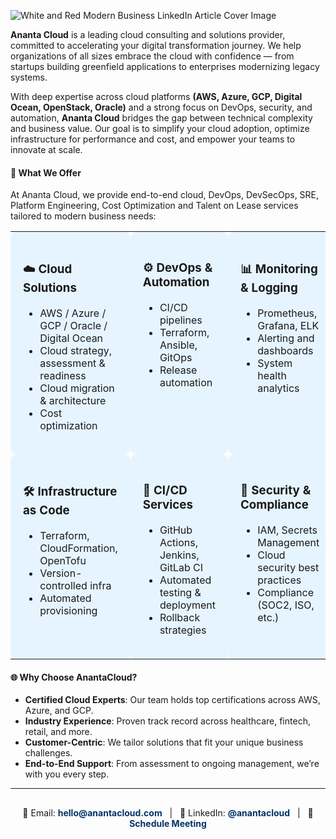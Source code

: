 ![White and Red Modern Business LinkedIn Article Cover Image](https://github.com/user-attachments/assets/7a96ceb3-7f16-41d2-962f-f8df71431cb1)

**Ananta Cloud** is a leading cloud consulting and solutions provider, committed to accelerating your digital transformation journey. We help organizations of all sizes embrace the cloud with confidence — from startups building greenfield applications to enterprises modernizing legacy systems.

With deep expertise across cloud platforms **(AWS, Azure, GCP, Digital Ocean, OpenStack, Oracle)** and a strong focus on DevOps, security, and automation, **Ananta Cloud** bridges the gap between technical complexity and business value. Our goal is to simplify your cloud adoption, optimize infrastructure for performance and cost, and empower your teams to innovate at scale.

#### 💼 What We Offer
At Ananta Cloud, we provide end-to-end cloud, DevOps, DevSecOps, SRE, Platform Engineering, Cost Optimization and Talent on Lease services tailored to modern business needs:
<table>
  <tr>
    <td style="background-color:#e6f4ff; padding:20px; border-radius:10px; vertical-align:top; width:33%;">
      <h3>☁️ Cloud Solutions</h3>
      <ul>
        <li>AWS / Azure / GCP / Oracle / Digital Ocean</li>
        <li>Cloud strategy, assessment & readiness</li>
        <li>Cloud migration & architecture</li>
        <li>Cost optimization</li>
      </ul>
    </td>
    <td style="background-color:#e6f4ff; padding:20px; border-radius:10px; vertical-align:top; width:33%;">
      <h3>⚙️ DevOps & Automation</h3>
      <ul>
        <li>CI/CD pipelines</li>
        <li>Terraform, Ansible, GitOps</li>
        <li>Release automation</li>
      </ul>
    </td>
    <td style="background-color:#e6f4ff; padding:20px; border-radius:10px; vertical-align:top; width:33%;">
      <h3>📊 Monitoring & Logging</h3>
      <ul>
        <li>Prometheus, Grafana, ELK</li>
        <li>Alerting and dashboards</li>
        <li>System health analytics</li>
      </ul>
    </td>
  </tr>
  <tr>
    <td style="background-color:#e6f4ff; padding:20px; border-radius:10px; vertical-align:top; width:33%; margin-top: 10px;">
      <h3>🛠️ Infrastructure as Code</h3>
      <ul>
        <li>Terraform, CloudFormation, OpenTofu</li>
        <li>Version-controlled infra</li>
        <li>Automated provisioning</li>
      </ul>
    </td>
    <td style="background-color:#e6f4ff; padding:20px; border-radius:10px; vertical-align:top; width:33%;">
      <h3>🚀 CI/CD Services</h3>
      <ul>
        <li>GitHub Actions, Jenkins, GitLab CI</li>
        <li>Automated testing & deployment</li>
        <li>Rollback strategies</li>
      </ul>
    </td>
    <td style="background-color:#e6f4ff; padding:20px; border-radius:10px; vertical-align:top; width:33%;">
      <h3>🔐 Security & Compliance</h3>
      <ul>
        <li>IAM, Secrets Management</li>
        <li>Cloud security best practices</li>
        <li>Compliance (SOC2, ISO, etc.)</li>
      </ul>
    </td>
  </tr>
</table>

#### 🌐 Why Choose AnantaCloud?

- **Certified Cloud Experts**: Our team holds top certifications across AWS, Azure, and GCP.
- **Industry Experience**: Proven track record across healthcare, fintech, retail, and more.
- **Customer-Centric**: We tailor solutions that fit your unique business challenges.
- **End-to-End Support**: From assessment to ongoing management, we’re with you every step.


---
<div style="margin-top: 30px; font-size: 14px; text-align: center;">
  📧 Email: <a href="mailto:hello@anantacloud.com" style="color: #003366; font-weight: bold; text-decoration: none !important; display: inline-block;">hello@anantacloud.com</a> &nbsp; | &nbsp;
  🔗 LinkedIn: <a href="https://www.linkedin.com/company/anantacloud" target="_blank" style="color: #003366; font-weight: bold; text-decoration: none !important; display: inline-block;">@anantacloud</a> &nbsp; | &nbsp;
  📅 <a href="https://calendly.com/anantacloud/meeting" target="_blank" style="color: #003366; font-weight: bold; text-decoration: none !important; display: inline-block;">Schedule Meeting</a>
</div>


